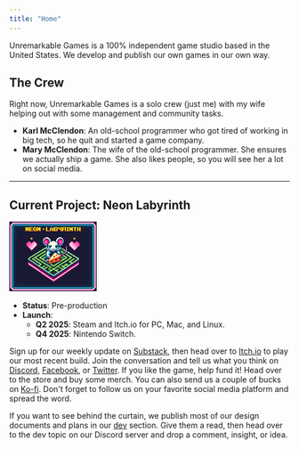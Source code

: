 ```yaml
---
title: "Home"
---
```


Unremarkable Games is a 100% independent game studio based in the United States. We develop and publish our own games in our own way.

## The Crew
Right now, Unremarkable Games is a solo crew (just me) with my wife helping out with some management and community tasks.

- **Karl McClendon**: An old-school programmer who got tired of working in big tech, so he quit and started a game company.
- **Mary McClendon**: The wife of the old-school programmer. She ensures we actually ship a game. She also likes people, so you will see her a lot on social media.

---

## Current Project: Neon Labyrinth
![Neon Labyrinth Title Tile](/assets/img/neon_labyrinth_title.png)
- **Status**: Pre-production
- **Launch**:
  - **Q2 2025**: Steam and Itch.io for PC, Mac, and Linux.
  - **Q4 2025**: Nintendo Switch.

Sign up for our weekly update on [Substack](https://substack.com), then head over to [Itch.io](https://itch.io) to play 
our most recent build. Join the conversation and tell us what you think on [Discord](https://discord.com), 
[Facebook](https://facebook.com), or [Twitter](https://twitter.com). If you like the game, help fund it! Head over to 
the store and buy some merch. You can also send us a couple of bucks on [Ko-fi](https://ko-fi.com). Don't forget to 
follow us on your favorite social media platform and spread the word.

If you want to see behind the curtain, we publish most of our design documents and plans in our [dev](/dev.md) section.
Give them a read, then head over to the dev topic on our Discord server and drop a comment, insight, or idea.
